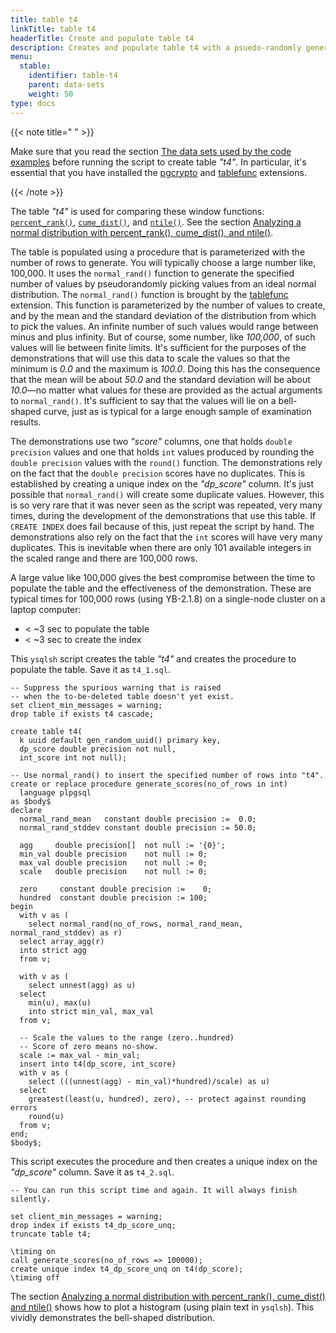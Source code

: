 ```yaml
---
title: table t4
linkTitle: table t4
headerTitle: Create and populate table t4
description: Creates and populate table t4 with a psuedo-randomly generated approximate normal distrubution that allows the comparison of the YSQL percent_rank(), cume_dist(), and ntile() window functions.
menu:
  stable:
    identifier: table-t4
    parent: data-sets
    weight: 50
type: docs
---
```


{{< note title=" " >}}

Make sure that you read the section [The data sets used by the code examples](../../data-sets/) before running the script to create table _"t4"_. In particular, it's essential that you have installed the [pgcrypto](../../../../../extensions/#pgcrypto) and [tablefunc](../../../../../extensions/#tablefunc) extensions.

{{< /note >}}

The table _"t4"_ is used for comparing these window functions:
[`percent_rank()`](../../percent-rank-cume-dist-ntile/#percent-rank),
[`cume_dist()`](../../percent-rank-cume-dist-ntile/#cume-dist),
and [`ntile()`](../../percent-rank-cume-dist-ntile/#ntile).
See the section [Analyzing a normal distribution with percent_rank(), cume_dist(), and ntile()](../../../analyzing-a-normal-distribution/).

The table is populated using a procedure that is parameterized with the number of rows to generate. You will typically choose a large number like, 100,000. It uses the `normal_rand()` function to generate the specified number of  values by pseudorandomly picking values from an ideal normal distribution. The  `normal_rand()` function is brought by the [tablefunc](../../../../../extensions/#tablefunc) extension. This function is parameterized by the number of values to create, and by the mean and the standard deviation of the distribution from which to pick the values. An infinite number of such values would range between minus and plus infinity. But of course, some number, like _100,000_, of such values will lie between finite limits. It's sufficient for the purposes of the demonstrations that will use this data to scale the values so that the minimum is _0.0_ and the maximum is _100.0_. Doing this has the consequence that the mean will be about _50.0_ and the standard deviation will be about _10.0_—no matter what values for these are provided as the actual arguments to `normal_rand()`. It's sufficient to say that the values will lie on a bell-shaped curve, just as is typical for a large enough sample of examination results.

The demonstrations use two _"score"_ columns, one that holds `double precision` values and one that holds `int` values produced by rounding the `double precision` values with the `round()` function. The demonstrations rely on the fact that the `double precision` scores have no duplicates. This is established by creating a unique index on the _"dp_score"_ column. It's just possible that `normal_rand()` will create some duplicate values. However, this is so very rare that it was never seen as the script was repeated, very many times, during the development of the demonstrations that use this table. If `CREATE INDEX` does fail because of this, just repeat the script by hand. The demonstrations also rely on the fact that the `int` scores will have very many duplicates. This is inevitable when there are only 101 available integers in the scaled range and there are 100,000 rows.

A large value like 100,000 gives the best compromise between the time to populate the table and the effectiveness of the demonstration. These are typical times for 100,000 rows (using YB-2.1.8) on a single-node cluster on a laptop computer:
-   < ~3 sec to populate the table
-   < ~3 sec to create the index

This `ysqlsh` script creates the table _"t4"_ and creates the procedure to populate the table.
Save it as `t4_1.sql`.

```plpgsql
-- Suppress the spurious warning that is raised
-- when the to-be-deleted table doesn't yet exist.
set client_min_messages = warning;
drop table if exists t4 cascade;

create table t4(
  k uuid default gen_random_uuid() primary key,
  dp_score double precision not null,
  int_score int not null);

-- Use normal_rand() to insert the specified number of rows into "t4".
create or replace procedure generate_scores(no_of_rows in int)
  language plpgsql
as $body$
declare
  normal_rand_mean   constant double precision :=  0.0;
  normal_rand_stddev constant double precision := 50.0;

  agg     double precision[]  not null := '{0}';
  min_val double precision    not null := 0;
  max_val double precision    not null := 0;
  scale   double precision    not null := 0;

  zero     constant double precision :=    0;
  hundred  constant double precision := 100;
begin
  with v as (
    select normal_rand(no_of_rows, normal_rand_mean, normal_rand_stddev) as r)
  select array_agg(r)
  into strict agg
  from v;

  with v as (
    select unnest(agg) as u)
  select
    min(u), max(u)
    into strict min_val, max_val
  from v;

  -- Scale the values to the range (zero..hundred)
  -- Score of zero means no-show.
  scale := max_val - min_val;
  insert into t4(dp_score, int_score)
  with v as (
    select (((unnest(agg) - min_val)*hundred)/scale) as u)
  select
    greatest(least(u, hundred), zero), -- protect against rounding errors
    round(u)
  from v;
end;
$body$;
```

This script executes the procedure and then creates a unique index on the _"dp_score"_ column. Save it as `t4_2.sql`.

```plpgsql
-- You can run this script time and again. It will always finish silently.

set client_min_messages = warning;
drop index if exists t4_dp_score_unq;
truncate table t4;

\timing on
call generate_scores(no_of_rows => 100000);
create unique index t4_dp_score_unq on t4(dp_score);
\timing off
```
The section [Analyzing a normal distribution with percent_rank(), cume_dist() and ntile()](../../../analyzing-a-normal-distribution/) shows how to plot a histogram (using plain text in `ysqlsh`). This vividly demonstrates the bell-shaped distribution.
